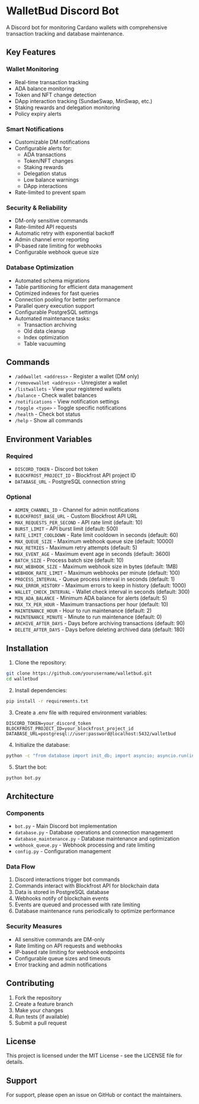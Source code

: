 # WalletBud Discord Bot

A Discord bot for monitoring Cardano wallets with comprehensive transaction tracking and database maintenance.

## Key Features

### Wallet Monitoring
- Real-time transaction tracking
- ADA balance monitoring
- Token and NFT change detection
- DApp interaction tracking (SundaeSwap, MinSwap, etc.)
- Staking rewards and delegation monitoring
- Policy expiry alerts

### Smart Notifications
- Customizable DM notifications
- Configurable alerts for:
  - ADA transactions
  - Token/NFT changes
  - Staking rewards
  - Delegation status
  - Low balance warnings
  - DApp interactions
- Rate-limited to prevent spam

### Security & Reliability
- DM-only sensitive commands
- Rate-limited API requests
- Automatic retry with exponential backoff
- Admin channel error reporting
- IP-based rate limiting for webhooks
- Configurable webhook queue size

### Database Optimization
- Automated schema migrations
- Table partitioning for efficient data management
- Optimized indexes for fast queries
- Connection pooling for better performance
- Parallel query execution support
- Configurable PostgreSQL settings
- Automated maintenance tasks:
  - Transaction archiving
  - Old data cleanup
  - Index optimization
  - Table vacuuming

## Commands

- `/addwallet <address>` - Register a wallet (DM only)
- `/removewallet <address>` - Unregister a wallet
- `/listwallets` - View your registered wallets
- `/balance` - Check wallet balances
- `/notifications` - View notification settings
- `/toggle <type>` - Toggle specific notifications
- `/health` - Check bot status
- `/help` - Show all commands

## Environment Variables

### Required
- `DISCORD_TOKEN` - Discord bot token
- `BLOCKFROST_PROJECT_ID` - Blockfrost API project ID
- `DATABASE_URL` - PostgreSQL connection string

### Optional
- `ADMIN_CHANNEL_ID` - Channel for admin notifications
- `BLOCKFROST_BASE_URL` - Custom Blockfrost API URL
- `MAX_REQUESTS_PER_SECOND` - API rate limit (default: 10)
- `BURST_LIMIT` - API burst limit (default: 500)
- `RATE_LIMIT_COOLDOWN` - Rate limit cooldown in seconds (default: 60)
- `MAX_QUEUE_SIZE` - Maximum webhook queue size (default: 10000)
- `MAX_RETRIES` - Maximum retry attempts (default: 5)
- `MAX_EVENT_AGE` - Maximum event age in seconds (default: 3600)
- `BATCH_SIZE` - Process batch size (default: 10)
- `MAX_WEBHOOK_SIZE` - Maximum webhook size in bytes (default: 1MB)
- `WEBHOOK_RATE_LIMIT` - Maximum webhooks per minute (default: 100)
- `PROCESS_INTERVAL` - Queue process interval in seconds (default: 1)
- `MAX_ERROR_HISTORY` - Maximum errors to keep in history (default: 1000)
- `WALLET_CHECK_INTERVAL` - Wallet check interval in seconds (default: 300)
- `MIN_ADA_BALANCE` - Minimum ADA balance for alerts (default: 5)
- `MAX_TX_PER_HOUR` - Maximum transactions per hour (default: 10)
- `MAINTENANCE_HOUR` - Hour to run maintenance (default: 2)
- `MAINTENANCE_MINUTE` - Minute to run maintenance (default: 0)
- `ARCHIVE_AFTER_DAYS` - Days before archiving transactions (default: 90)
- `DELETE_AFTER_DAYS` - Days before deleting archived data (default: 180)

## Installation

1. Clone the repository:
```bash
git clone https://github.com/yourusername/walletbud.git
cd walletbud
```

2. Install dependencies:
```bash
pip install -r requirements.txt
```

3. Create a .env file with required environment variables:
```env
DISCORD_TOKEN=your_discord_token
BLOCKFROST_PROJECT_ID=your_blockfrost_project_id
DATABASE_URL=postgresql://user:password@localhost:5432/walletbud
```

4. Initialize the database:
```bash
python -c "from database import init_db; import asyncio; asyncio.run(init_db())"
```

5. Start the bot:
```bash
python bot.py
```

## Architecture

### Components
- `bot.py` - Main Discord bot implementation
- `database.py` - Database operations and connection management
- `database_maintenance.py` - Database maintenance and optimization
- `webhook_queue.py` - Webhook processing and rate limiting
- `config.py` - Configuration management

### Data Flow
1. Discord interactions trigger bot commands
2. Commands interact with Blockfrost API for blockchain data
3. Data is stored in PostgreSQL database
4. Webhooks notify of blockchain events
5. Events are queued and processed with rate limiting
6. Database maintenance runs periodically to optimize performance

### Security Measures
- All sensitive commands are DM-only
- Rate limiting on API requests and webhooks
- IP-based rate limiting for webhook endpoints
- Configurable queue sizes and timeouts
- Error tracking and admin notifications

## Contributing

1. Fork the repository
2. Create a feature branch
3. Make your changes
4. Run tests (if available)
5. Submit a pull request

## License

This project is licensed under the MIT License - see the LICENSE file for details.

## Support

For support, please open an issue on GitHub or contact the maintainers.